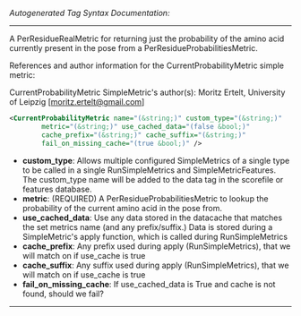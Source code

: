 <!-- THIS IS AN AUTOGENERATED FILE: Don't edit it directly, instead change the schema definition in the code itself. -->

_Autogenerated Tag Syntax Documentation:_

---
A PerResidueRealMetric for returning just the probability of the amino acid currently present in the pose from a PerResidueProbabilitiesMetric.

References and author information for the CurrentProbabilityMetric simple metric:

CurrentProbabilityMetric SimpleMetric's author(s):
Moritz Ertelt, University of Leipzig [moritz.ertelt@gmail.com]

```xml
<CurrentProbabilityMetric name="(&string;)" custom_type="(&string;)"
        metric="(&string;)" use_cached_data="(false &bool;)"
        cache_prefix="(&string;)" cache_suffix="(&string;)"
        fail_on_missing_cache="(true &bool;)" />
```

-   **custom_type**: Allows multiple configured SimpleMetrics of a single type to be called in a single RunSimpleMetrics and SimpleMetricFeatures. 
 The custom_type name will be added to the data tag in the scorefile or features database.
-   **metric**: (REQUIRED) A PerResidueProbabilitiesMetric to lookup the probability of the current amino acid in the pose from.
-   **use_cached_data**: Use any data stored in the datacache that matches the set metrics name (and any prefix/suffix.)  Data is stored during a SimpleMetric's apply function, which is called during RunSimpleMetrics
-   **cache_prefix**: Any prefix used during apply (RunSimpleMetrics), that we will match on if use_cache is true
-   **cache_suffix**: Any suffix used during apply (RunSimpleMetrics), that we will match on if use_cache is true
-   **fail_on_missing_cache**: If use_cached_data is True and cache is not found, should we fail?

---
